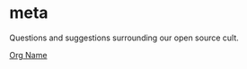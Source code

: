 # meta
Questions and suggestions surrounding our open source cult.

[Org Name](.github/images/title.svg)
